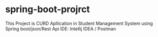 # spring-boot-projrct
This Project is CURD Apllication in Student Management System using Spring boot/json/Rest Api
IDE: Intellij IDEA / Postman
